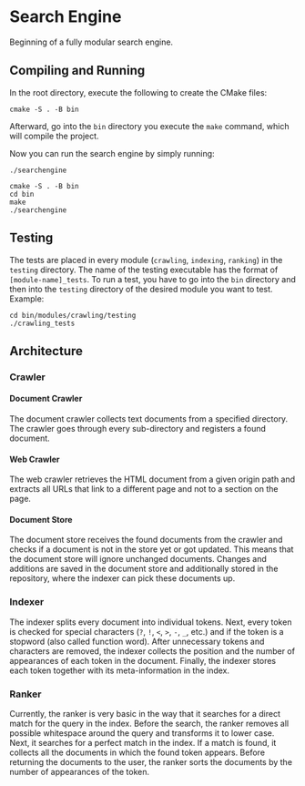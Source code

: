# Search Engine

Beginning of a fully modular search engine.

## Compiling and Running

In the root directory, execute the following to create the CMake files:

`cmake -S . -B bin`

Afterward, go into the `bin` directory you execute the `make` command, which will compile the project.

Now you can run the search engine by simply running:

`./searchengine`

```
cmake -S . -B bin
cd bin
make
./searchengine
```

## Testing
The tests are placed in every module (`crawling`, `indexing`, `ranking`) in the `testing` directory. The name of the testing executable has the format of `[module-name]_tests`.
To run a test, you have to go into the `bin` directory and then into the `testing` directory of the desired module you want to test.
Example:
```
cd bin/modules/crawling/testing
./crawling_tests
```

## Architecture
### Crawler
#### Document Crawler
The document crawler collects text documents from a specified directory. The crawler goes through every sub-directory and registers a found document. 

#### Web Crawler
The web crawler retrieves the HTML document from a given origin path and extracts all URLs that link to a different page and not to a section on the page. 

#### Document Store
The document store receives the found documents from the crawler and checks if a document is not in the store yet or got updated. This means that the document store will ignore unchanged documents. Changes and additions are saved in the document store and additionally stored in the repository, where the indexer can pick these documents up.

### Indexer
The indexer splits every document into individual tokens. Next, every token is checked for special characters (`?`, `!`, `<`, `>`, `-`, `_`, etc.) and if the token is a stopword (also called function word). After unnecessary tokens and characters are removed, the indexer collects the position and the number of appearances of each token in the document. Finally, the indexer stores each token together with its meta-information in the index.

### Ranker
Currently, the ranker is very basic in the way that it searches for a direct match for the query in the index. Before the search, the ranker removes all possible whitespace around the query and transforms it to lower case. Next, it searches for a perfect match in the index. If a match is found, it collects all the documents in which the found token appears. Before returning the documents to the user, the ranker sorts the documents by the number of appearances of the token.
